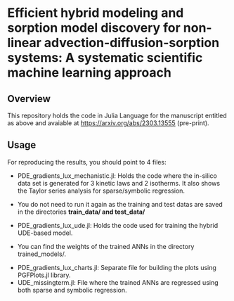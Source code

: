 # Efficient hybrid modeling and sorption model discovery for non-linear advection-diffusion-sorption systems: A systematic scientific machine learning approach

## Overview

This repository holds the code in Julia Language for the manuscript entitled as above and avaiable at https://arxiv.org/abs/2303.13555 (pre-print).

## Usage

For reproducing the results, you should point to 4 files:

- PDE_gradients_lux_mechanistic.jl: Holds the code where the in-silico data set is generated for 3 kinetic laws and 2 isotherms. It also shows the Taylor series analysis  for sparse/symbolic regression.
* You do not need to run it again as the training and test datas are saved in the directories **train_data/ and test_data/**

- PDE_gradients_lux_ude.jl: Holds the code used for training the hybrid UDE-based model. 
* You can find the weights of the trained ANNs in the directory trained_models/.
 
- PDE_gradients_lux_charts.jl: Separate file for building the plots using PGFPlots.jl library.
- UDE_missingterm.jl: File where the trained ANNs are regressed using both sparse and symbolic regression.




